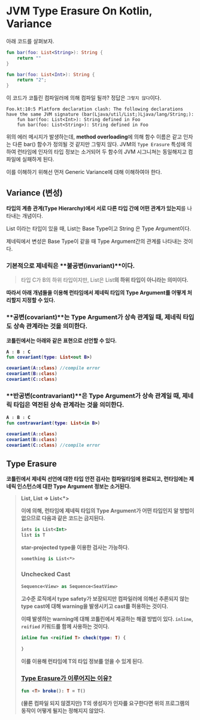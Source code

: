 # JVM Type Erasure On Kotlin, Variance

아래 코드를 살펴보자.

```kotlin
fun bar(foo: List<String>): String {
    return ""
}

fun bar(foo: List<Int>): String {
    return "2";
}
```

이 코드가 코틀린 컴파일러에 의해 컴파일 될까? 정답은 `그렇지 않다`이다.

```
Foo.kt:10:5 Platform declaration clash: The following declarations have the same JVM signature (bar(Ljava/util/List;)Ljava/lang/String;):
    fun bar(foo: List<Int>): String defined in Foo
    fun bar(foo: List<String>): String defined in Foo
```

위의 에러 메시지가 발생하는데, **method overloading**에 의해 함수 이름은 같고 인자는 다른 bar() 함수가 정의될 것 같지만 그렇지 않다. JVM의 `Type Erasure` 특성에 의하여 런타임에 인자의 타입 정보는 소거되어 두 함수의 JVM 시그니쳐는 동일해지고 컴파일에 실패하게 된다. 

이를 이해하기 위해선 먼저 Generic Variance에 대해 이해하여야 한다.

## Variance (변성)

**타입의 계층 관계(Type Hierarchy)에서 서로 다른 타입 간에 어떤 관계가 있는지**를 나타내는 개념이다.

List<String> 이라는 타입이 있을 때, List는 Base Type이고 String 은 Type Argument이다.

제네릭에서 변성은 Base Type이 같을 때 Type Argument간의 관계를 나타내는 것이다.

### 기본적으로 제네릭은 **불공변(invariant)**이다.

> 타입 C가 B의 하위 타입이지만, List<C>은 List<B>의 하위 타입이 아니라는 의미이다.
> 

**따라서 아래 개념들을 이용해 런타임에서 제네릭 타입의 Type Argument를 어떻게 처리할지 지정할 수 있다.**

### **공변(covariant)**는 Type Argument가 상속 관계일 때, 제네릭 타입도 상속 관계라는 것을 의미한다.

코틀린에서는 아래와 같은 표현으로 선언할 수 있다.

```kotlin
A : B : C
fun covariant(type: List<out B>)

covariant(A::class) //compile error
covariant(B::class)
covariant(C::class)
```

### **반공변(contravariant)**은 Type Argument가 상속 관계일 때, 제네릭 타입은 역전된 상속 관계라는 것을 의미한다.

```kotlin
A : B : C
fun contravariant(type: List<in B>)

covariant(A::class)
covariant(B::class)
covariant(C::class) //compile error
```

## Type Erasure

코틀린에서 제네릭 선언에 대한 타입 안전 검사는 컴파일타임에 완료되고, 런타임에는 제네릭 인스턴스에 대한 Type Argument 정보는 소거된다.

> List<Object>, List<String> ⇒ List<*>
> 

이에 의해, 런타임에 제네릭 타입의 Type Argument가 어떤 타입인지 알 방법이 없으므로 다음과 같은 코드는 금지된다.

```kotlin
ints is List<Int>
list is T
```

star-projected type을 이용한 검사는 가능하다.

```kotlin
something is List<*>
```

### Unchecked Cast

```kotlin
Sequence<View> as Sequence<SeatView>
```

고수준 로직에서 type safety가 보장되지만 컴파일러에 의해선 추론되지 않는 type cast에 대해 warning을 발생시키고 cast를 허용하는 것이다.

이때 발생하는 warning에 대해 코틀린에서 제공하는 해결 방법이 있다. `inline`, `reified` 키워드를 함께 사용하는 것이다.

```kotlin
inline fun <reified T> check(type: T) {
	
}
```

이를 이용해 런타임에 T의 타입 정보를 얻을 수 있게 된다.

### [Type Erasure가 이루어지는 이유?](https://stackoverflow.com/questions/20918650/what-are-the-benefits-of-javas-types-erasure)

```kotlin
fun <T> broke(): T = T()
```

(물론 컴파일 되지 않겠지만) T의 생성자가 인자를 요구한다면 위의 프로그램의 동작이 어떻게 될지는 정해지지 않았다.